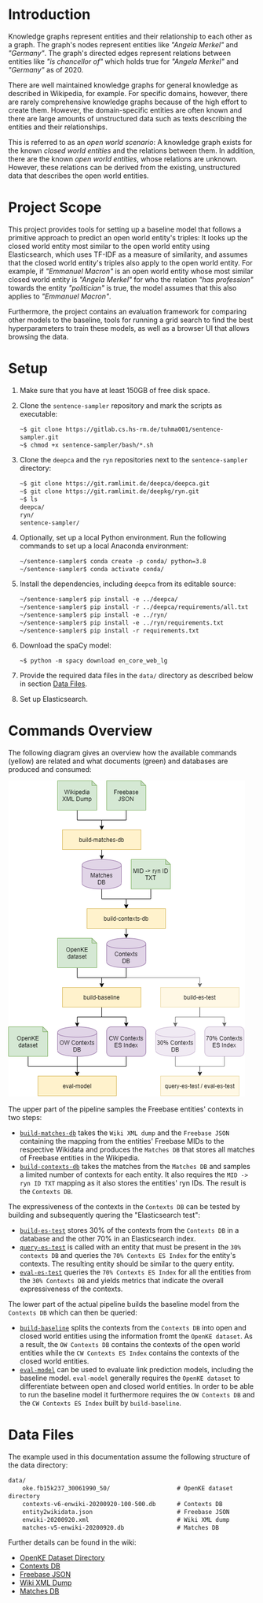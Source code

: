 # Introduction

Knowledge graphs represent entities and their relationship to each other as a graph. The graph's nodes represent entities like *"Angela Merkel"* and *"Germany"*. The graph's directed edges represent relations between entities like *"is chancellor of"* which holds true for *"Angela Merkel"* and *"Germany"* as of 2020.

There are well maintained knowledge graphs for general knowledge as described in Wikipedia, for example. For specific domains, however, there are rarely comprehensive knowledge graphs because of the high effort to create them. However, the domain-specific entities are often known and there are large amounts of unstructured data such as texts describing the entities and their relationships.

This is referred to as an *open world scenario*: A knowledge graph exists for the known *closed world entities* and the relations between them. In addition, there are the known *open world entities*, whose relations are unknown. However, these relations can be derived from the existing, unstructured data that describes the open world entities.


# Project Scope

This project provides tools for setting up a baseline model that follows a primitive approach to predict an open world entity's triples: It looks up the closed world entity most similar to the open world entity using Elasticsearch, which uses TF-IDF as a measure of similarity, and assumes that the closed world entity's triples also apply to the open world entity. For example, if *"Emmanuel Macron"* is an open world entity whose most similar closed world entity is *"Angela Merkel"* for who the relation *"has profession"* towards the entity *"politician"* is true, the model assumes that this also applies to *"Emmanuel Macron"*.

Furthermore, the project contains an evaluation framework for comparing other models to the baseline, tools for running a grid search to find the best hyperparameters to train these models, as well as a browser UI that allows browsing the data.


# Setup

1. Make sure that you have at least 150GB of free disk space.

1. Clone the `sentence-sampler` repository and mark the scripts as executable:
   ```
   ~$ git clone https://gitlab.cs.hs-rm.de/tuhma001/sentence-sampler.git
   ~$ chmod +x sentence-sampler/bash/*.sh
   ```

1. Clone the `deepca` and the `ryn` repositories next to the `sentence-sampler` directory:
   ```
   ~$ git clone https://git.ramlimit.de/deepca/deepca.git
   ~$ git clone https://git.ramlimit.de/deepkg/ryn.git
   ~$ ls
   deepca/
   ryn/
   sentence-sampler/
   ```

1. Optionally, set up a local Python environment. Run the following
   commands to set up a local Anaconda environment:
   ```
   ~/sentence-sampler$ conda create -p conda/ python=3.8
   ~/sentence-sampler$ conda activate conda/
   ```

1. Install the dependencies, including `deepca` from its editable
   source:
   ```
   ~/sentence-sampler$ pip install -e ../deepca/
   ~/sentence-sampler$ pip install -r ../deepca/requirements/all.txt
   ~/sentence-sampler$ pip install -e ../ryn/
   ~/sentence-sampler$ pip install -e ../ryn/requirements.txt
   ~/sentence-sampler$ pip install -r requirements.txt
   ```

1. Download the spaCy model:
   ```
   ~$ python -m spacy download en_core_web_lg
   ```

1. Provide the required data files in the `data/` directory as described below in section [Data Files](#data-files).

1. Set up Elasticsearch.


# Commands Overview

The following diagram gives an overview how the available commands (yellow) are related and what documents (green) and databases are produced and consumed:

![Commands Overview](doc/commands_overview.png)

The upper part of the pipeline samples the Freebase entities' contexts in two steps:

- [`build-matches-db`](../../wikis/Commands/build-matches-db) takes the `Wiki XML dump` and the `Freebase JSON `containing the mapping from the entities' Freebase MIDs to the respective Wikidata and produces the `Matches DB` that stores all matches of Freebase entities in the Wikipedia.
- [`build-contexts-db`](../../wikis/Commands/build-contexts-db) takes the matches from the `Matches DB` and samples a limited number of contexts for each entity. It also requires the `MID -> ryn ID TXT` mapping as it also stores the entities' ryn IDs. The result is the `Contexts DB`.

The expressiveness of the contexts in the `Contexts DB` can be tested by building and subsequently quering the "Elasticsearch test":

- [`build-es-test`](../../wikis/Commands/build-es-test) stores 30% of the contexts from the `Contexts DB` in a database and the other 70% in an Elasticsearch index.
- [`query-es-test`](../../wikis/Commands/query-es-test) is called with an entity that must be present in the `30% contexts DB` and queries the `70% Contexts ES Index` for the entity's contexts. The resulting entity should be similar to the query entity.
- [`eval-es-test`](../../wikis/Commands/eval-es-test) queries the `70% Contexts ES Index` for all the entities from the `30% Contexts DB` and yields metrics that indicate the overall expressiveness of the contexts.

The lower part of the actual pipeline builds the baseline model from the `Contexts DB` which can then be queried:

- [`build-baseline`](../../wikis/Commands/build-baseline) splits the contexts from the `Contexts DB` into open and closed world entities using the information fromt the `OpenKE dataset`. As a result, the `OW Contexts DB` contains the contexts of the open world entities while the `CW Contexts ES Index` contains the contexts of the closed world entities.
- [`eval-model`](../../wikis/Commands/eval-model) can be used to evaluate link prediction models, including the baseline model. `eval-model` generally requires the `OpenKE dataset` to differentiate between open and closed world entities. In order to be able to run the baseline model it furthermore requires the `OW Contexts DB` and the `CW Contexts ES Index` built by `build-baseline`.


# Data Files

The example used in this documentation assume the following structure of the data directory:

```
data/
    oke.fb15k237_30061990_50/                   # OpenKE dataset directory
    contexts-v6-enwiki-20200920-100-500.db      # Contexts DB
    entity2wikidata.json                        # Freebase JSON
    enwiki-20200920.xml                         # Wiki XML dump
    matches-v5-enwiki-20200920.db               # Matches DB
```

Further details can be found in the wiki:
- [OpenKE Dataset Directory](../../wikis/Data-Files/OpenKE-Dataset-Directory)
- [Contexts DB](../../wikis/Data-Files/Contexts-DB)
- [Freebase JSON](../../wikis/Data-Files/Freebase-JSON)
- [Wiki XML Dump](../../wikis/Data-Files/Wiki-XML-Dump)
- [Matches DB](../../wikis/Data-Files/Matches-DB)
